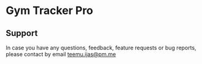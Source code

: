 # Gym Tracker Pro

## Support

In case you have any questions, feedback, feature requests or bug reports, please contact by
email [teemu.ijas@pm.me](mailto:teemu.ijas@pm.me)
    

